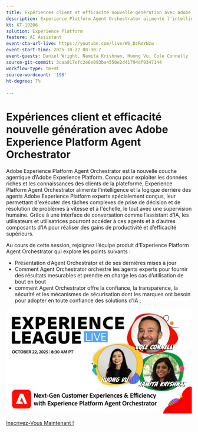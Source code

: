 ```yaml
---
title: Expériences client et efficacité nouvelle génération avec Adobe Experience Platform Agent Orchestrator
description: Experience Platform Agent Orchestrator alimente l’intelligence et le raisonnement derrière les agents Adobe Experience Platform spécialisés et spécialement conçus, leur permettant d’exécuter des tâches complexes de prise de décision et de résolution de problèmes à grande vitesse et à grande échelle.
kt: KT-19206
solution: Experience Platform
feature: AI Assistant
event-cta-url-live: https://youtube.com/live/WS_DzRmYNzw
event-start-time: 2025-10-22 08:30-7
event-guests: Daniel Wright, Namita Krishnan, Huong Vu, Cole Connelly
source-git-commit: 3caa917efc2e6e093ba4550e2d41794df9347144
workflow-type: tm+mt
source-wordcount: '198'
ht-degree: 7%

---
```


# Expériences client et efficacité nouvelle génération avec Adobe Experience Platform Agent Orchestrator

Adobe Experience Platform Agent Orchestrator est la nouvelle couche agentique d’Adobe Experience Platform. Conçu pour exploiter les données riches et les connaissances des clients de la plateforme, Experience Platform Agent Orchestrator alimente l&#39;intelligence et la logique derrière des agents Adobe Experience Platform experts spécialement conçus, leur permettant d&#39;exécuter des tâches complexes de prise de décision et de résolution de problèmes à vitesse et à l&#39;échelle, le tout avec une supervision humaine. Grâce à une interface de conversation comme l’assistant d’IA, les utilisateurs et utilisatrices pourront accéder à ces agents et à d’autres composants d’IA pour réaliser des gains de productivité et d’efficacité supérieurs.

Au cours de cette session, rejoignez l’équipe produit d’Experience Platform Agent Orchestrator qui explore les points suivants :

* Présentation d’Agent Orchestrator et de ses dernières mises à jour
* Comment Agent Orchestrator orchestre les agents experts pour fournir des résultats mesurables et prendre en charge les cas d’utilisation de bout en bout
* comment Agent Orchestrator offre la confiance, la transparence, la sécurité et les mécanismes de sécurisation dont les marques ont besoin pour adopter en toute confiance des solutions d’IA ;

[![ExL LIVE 17 janvier 2024](assets/WebBanner-v2-Oct22-2025.jpg)](https://engage.adobe.com/ExpLeagueLive-251022.html)

[Inscrivez-Vous Maintenant !](https://engage.adobe.com/ExpLeagueLive-251022.html)
